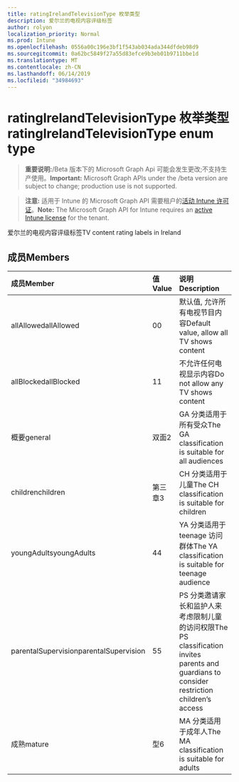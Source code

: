 ```yaml
---
title: ratingIrelandTelevisionType 枚举类型
description: 爱尔兰的电视内容评级标签
author: rolyon
localization_priority: Normal
ms.prod: Intune
ms.openlocfilehash: 0556a00c196e3bf1f543ab034ada344dfdeb98d9
ms.sourcegitcommit: 0a62bc5849f27a55d83efce9b3eb01b9711bbe1d
ms.translationtype: MT
ms.contentlocale: zh-CN
ms.lasthandoff: 06/14/2019
ms.locfileid: "34984693"
---
```

# <a name="ratingirelandtelevisiontype-enum-type"></a><span data-ttu-id="b8892-103">ratingIrelandTelevisionType 枚举类型</span><span class="sxs-lookup"><span data-stu-id="b8892-103">ratingIrelandTelevisionType enum type</span></span>

> <span data-ttu-id="b8892-104">**重要说明:**/Beta 版本下的 Microsoft Graph Api 可能会发生更改;不支持生产使用。</span><span class="sxs-lookup"><span data-stu-id="b8892-104">**Important:** Microsoft Graph APIs under the /beta version are subject to change; production use is not supported.</span></span>

> <span data-ttu-id="b8892-105">**注意:** 适用于 Intune 的 Microsoft Graph API 需要租户的[活动 Intune 许可证](https://go.microsoft.com/fwlink/?linkid=839381)。</span><span class="sxs-lookup"><span data-stu-id="b8892-105">**Note:** The Microsoft Graph API for Intune requires an [active Intune license](https://go.microsoft.com/fwlink/?linkid=839381) for the tenant.</span></span>

<span data-ttu-id="b8892-106">爱尔兰的电视内容评级标签</span><span class="sxs-lookup"><span data-stu-id="b8892-106">TV content rating labels in Ireland</span></span>

## <a name="members"></a><span data-ttu-id="b8892-107">成员</span><span class="sxs-lookup"><span data-stu-id="b8892-107">Members</span></span>
|<span data-ttu-id="b8892-108">成员</span><span class="sxs-lookup"><span data-stu-id="b8892-108">Member</span></span>|<span data-ttu-id="b8892-109">值</span><span class="sxs-lookup"><span data-stu-id="b8892-109">Value</span></span>|<span data-ttu-id="b8892-110">说明</span><span class="sxs-lookup"><span data-stu-id="b8892-110">Description</span></span>|
|:---|:---|:---|
|<span data-ttu-id="b8892-111">allAllowed</span><span class="sxs-lookup"><span data-stu-id="b8892-111">allAllowed</span></span>|<span data-ttu-id="b8892-112">0</span><span class="sxs-lookup"><span data-stu-id="b8892-112">0</span></span>|<span data-ttu-id="b8892-113">默认值, 允许所有电视节目内容</span><span class="sxs-lookup"><span data-stu-id="b8892-113">Default value, allow all TV shows content</span></span>|
|<span data-ttu-id="b8892-114">allBlocked</span><span class="sxs-lookup"><span data-stu-id="b8892-114">allBlocked</span></span>|<span data-ttu-id="b8892-115">1</span><span class="sxs-lookup"><span data-stu-id="b8892-115">1</span></span>|<span data-ttu-id="b8892-116">不允许任何电视显示内容</span><span class="sxs-lookup"><span data-stu-id="b8892-116">Do not allow any TV shows content</span></span>|
|<span data-ttu-id="b8892-117">概要</span><span class="sxs-lookup"><span data-stu-id="b8892-117">general</span></span>|<span data-ttu-id="b8892-118">双面</span><span class="sxs-lookup"><span data-stu-id="b8892-118">2</span></span>|<span data-ttu-id="b8892-119">GA 分类适用于所有受众</span><span class="sxs-lookup"><span data-stu-id="b8892-119">The GA classification is suitable for all audiences</span></span>|
|<span data-ttu-id="b8892-120">children</span><span class="sxs-lookup"><span data-stu-id="b8892-120">children</span></span>|<span data-ttu-id="b8892-121">第三章</span><span class="sxs-lookup"><span data-stu-id="b8892-121">3</span></span>|<span data-ttu-id="b8892-122">CH 分类适用于儿童</span><span class="sxs-lookup"><span data-stu-id="b8892-122">The CH classification is suitable for children</span></span>|
|<span data-ttu-id="b8892-123">youngAdults</span><span class="sxs-lookup"><span data-stu-id="b8892-123">youngAdults</span></span>|<span data-ttu-id="b8892-124">4</span><span class="sxs-lookup"><span data-stu-id="b8892-124">4</span></span>|<span data-ttu-id="b8892-125">YA 分类适用于 teenage 访问群体</span><span class="sxs-lookup"><span data-stu-id="b8892-125">The YA classification is suitable for teenage audience</span></span>|
|<span data-ttu-id="b8892-126">parentalSupervision</span><span class="sxs-lookup"><span data-stu-id="b8892-126">parentalSupervision</span></span>|<span data-ttu-id="b8892-127">5</span><span class="sxs-lookup"><span data-stu-id="b8892-127">5</span></span>|<span data-ttu-id="b8892-128">PS 分类邀请家长和监护人来考虑限制儿童的访问权限</span><span class="sxs-lookup"><span data-stu-id="b8892-128">The PS classification invites parents and guardians to consider restriction children’s access</span></span>|
|<span data-ttu-id="b8892-129">成熟</span><span class="sxs-lookup"><span data-stu-id="b8892-129">mature</span></span>|<span data-ttu-id="b8892-130">型</span><span class="sxs-lookup"><span data-stu-id="b8892-130">6</span></span>|<span data-ttu-id="b8892-131">MA 分类适用于成年人</span><span class="sxs-lookup"><span data-stu-id="b8892-131">The MA classification is suitable for adults</span></span>|





